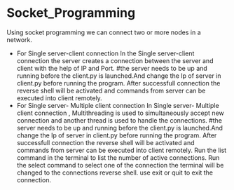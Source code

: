 # Socket_Programming
Using socket programming we can connect two or more nodes in a network.  
<ul>
<li>For Single server-client connection  
In the Single server-client connection the server creates a connection between the server and client with the help of IP and Port.  
#the server needs to be up and running before the client.py is launched.And change the Ip of server in client.py before running the program.  
After successfull connection the reverse shell will be activated and commands from server can be executed into client remotely.  </li>

<li>For Single server- Multiple client connection  
In Single server- Multiple client connection , Multithreading is used to simultaneously accept new connection and another thread is used to handle the connections.  
#the server needs to be up and running before the client.py is launched.And change the Ip of server in client.py before running the program.  
After successfull connection the reverse shell will be activated and commands from server can be executed into client remotely.  
Run the list command in the terminal to list the number of active connections.  
Run the select command to select one of the connection the terminal will be changed to the connections reverse shell.  
use exit or quit to exit the connection. </li>
